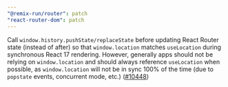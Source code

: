 ```yaml
---
"@remix-run/router": patch
"react-router-dom": patch
---
```


Call `window.history.pushState/replaceState` before updating React Router state (instead of after) so that `window.location` matches `useLocation` during synchronous React 17 rendering. However, generally apps should not be relying on `window.location` and should always reference `useLocation` when possible, as `window.location` will not be in sync 100% of the time (due to `popstate` events, concurrent mode, etc.) ([#10448](https://github.com/remix-run/react-router/pull/10448))
